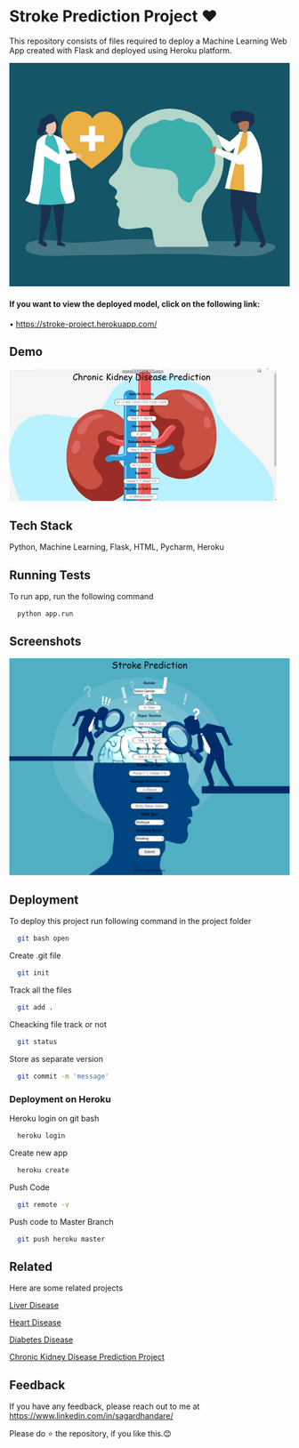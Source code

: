 # Stroke Prediction Project ❤
This repository consists of files required to deploy a Machine Learning Web App created with Flask and deployed using Heroku platform.

<img src="https://raw.githubusercontent.com/SagarDhandare/Stroke-Prediction-Project/main/stroke2.jpg">

#### If you want to view the deployed model, click on the following link:

• https://stroke-project.herokuapp.com/

## Demo

<img src="https://raw.githubusercontent.com/SagarDhandare/Chronic-Kidney-Disease-Prediction-Project/main/Images/Animated%20GIF-downsized.gif">

## Tech Stack

Python, Machine Learning, Flask, HTML, Pycharm, Heroku

  
## Running Tests

To run app, run the following command

```bash
  python app.run
```

  
## Screenshots

![App Screenshot](https://raw.githubusercontent.com/SagarDhandare/Stroke-Prediction-Project/main/Images/screenshot.png)

  
## Deployment

To deploy this project run following command in the project folder

```bash
  git bash open
```

Create .git file
```bash
  git init
```
Track all the files
```bash
  git add .
```
Cheacking file track or not
```bash
  git status
```
Store as separate version
```bash
  git commit -m 'message'
```
### Deployment on Heroku

Heroku login on git bash

```bash
  heroku login
```
Create new app

```bash
  heroku create
```
Push Code
```bash
  git remote -v
```
Push code to Master Branch
```bash
  git push heroku master
```

  
## Related

Here are some related projects


[Liver Disease](https://github.com/SagarDhandare/Liver-Disease-Prediction-Project)

[Heart Disease](https://github.com/SagarDhandare/Heart-Disease-Project)

[Diabetes Disease](https://github.com/SagarDhandare/Diabetes-Disease-Project)

[Chronic Kidney Disease Prediction Project](https://github.com/SagarDhandare/Chronic-Kidney-Disease-Prediction-Project)
  
## Feedback

If you have any feedback, please reach out to me at https://www.linkedin.com/in/sagardhandare/

Please do ⭐ the repository, if you like this.😊

